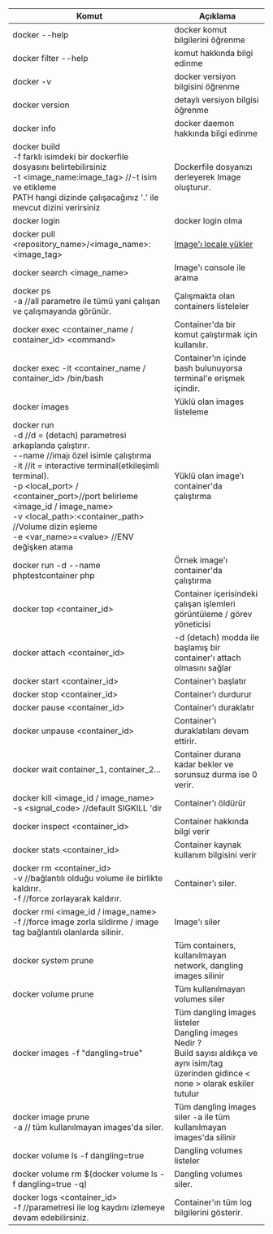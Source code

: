 | Komut                                                                                                                                                                                                                                                                                                                                                                      | Açıklama                                                                                                                                            |
|----------------------------------------------------------------------------------------------------------------------------------------------------------------------------------------------------------------------------------------------------------------------------------------------------------------------------------------------------------------------------|-----------------------------------------------------------------------------------------------------------------------------------------------------|
| docker --help                                                                                                                                                                                                                                                                                                                                                              | docker komut bilgilerini öğrenme                                                                                                                    |
| docker filter --help                                                                                                                                                                                                                                                                                                                                                       | komut hakkında bilgi edinme                                                                                                                         |
| docker -v                                                                                                                                                                                                                                                                                                                                                                  | docker versiyon bilgisini öğrenme                                                                                                                   |
| docker version                                                                                                                                                                                                                                                                                                                                                             | detaylı versiyon bilgisi öğrenme                                                                                                                    |
| docker info                                                                                                                                                                                                                                                                                                                                                                | docker daemon hakkında bilgi edinme                                                                                                                 |
| docker build<br/>-f farklı isimdeki bir dockerfile dosyasını belirtebilirsiniz<br/>-t <image_name:image_tag> //-t isim ve etikleme<br/>PATH hangi dizinde çalışacağınız '.' ile mevcut dizini verirsiniz                                                                                                                                                              | Dockerfile dosyanızı derleyerek Image oluşturur.                                                                                                    |
| docker login                                                                                                                                                                                                                                                                                                                                                               | docker login olma                                                                                                                                   |
| docker pull <repository_name>/<image_name>:<image_tag>                                                                                                                                                                                                                                                                                                                     | [Image'ı locale yükler](https://hub.docker.com/search?q=)                                                                                           |
| docker search <image_name>                                                                                                                                                                                                                                                                                                                                                 | Image'ı console ile arama                                                                                                                           |
| docker ps <br/> -a //all parametre ile tümü yani çalışan ve çalışmayanda görünür.                                                                                                                                                                                                                                                                                          | Çalışmakta olan containers listeleler                                                                                                               |
| docker exec <container_name / container_id> <command\>                                                                                                                                                                                                                                                                                                                     | Container'da bir komut çalıştırmak için kullanılır.                                                                                                  |
| docker exec -it <container_name / container_id> /bin/bash                                                                                                                                                                                                                                                                                                                  | Container'ın içinde bash bulunuyorsa terminal'e erişmek içindir.                                                                                    |
| docker images                                                                                                                                                                                                                                                                                                                                                              | Yüklü olan images listeleme                                                                                                                         |
| docker run <br/> -d //d = (detach) parametresi arkaplanda çalıştırır.<br/>--name //imajı özel isimle çalıştırma<br/>-it //it = interactive terminal(etkileşimli terminal).<br/>-p <local_port> / <container_port>//port belirleme<br /><image_id / image_name><br/>-v <local_path>:<container_path> //Volume dizin eşleme<br/>-e <var_name\>=<value\> //ENV değişken atama | Yüklü olan image'ı container'da çalıştırma                                                                                                          |
| docker run -d --name phptestcontainer php                                                                                                                                                                                                                                                                                                                                  | Örnek image'ı container'da çalıştırma                                                                                                               |
| docker top <container_id>                                                                                                                                                                                                                                                                                                                                                  | Container içerisindeki çalışan işlemleri görüntüleme / görev yöneticisi                                                                             |
| docker attach <container_id>                                                                                                                                                                                                                                                                                                                                               | -d (detach) modda ile başlamış bir container'ı attach olmasını sağlar                                                                               |
| docker start <container_id>                                                                                                                                                                                                                                                                                                                                                | Container'ı başlatır                                                                                                                                |
| docker stop <container_id>                                                                                                                                                                                                                                                                                                                                                 | Container'ı durdurur                                                                                                                                |
| docker pause <container_id>                                                                                                                                                                                                                                                                                                                                                | Container'ı duraklatır                                                                                                                              |
| docker unpause <container_id>                                                                                                                                                                                                                                                                                                                                              | Container'ı duraklatılanı devam ettirir.                                                                                                            |
| docker wait container_1, container_2...                                                                                                                                                                                                                                                                                                                                    | Container durana kadar bekler ve sorunsuz durma ise 0 verir.                                                                                        |
| docker kill <image_id / image_name><br/>-s <signal_code> //default SIGKILL 'dir                                                                                                                                                                                                                                                                                            | Container'ı öldürür                                                                                                                                 |
| docker inspect <container_id>                                                                                                                                                                                                                                                                                                                                              | Container hakkında bilgi verir                                                                                                                      |
| docker stats <container_id>                                                                                                                                                                                                                                                                                                                                                | Container kaynak kullanım bilgisini verir                                                                                                           |
| docker rm <container_id><br/>-v //bağlantılı olduğu volume ile birlikte kaldırır.<br/>-f //force zorlayarak kaldırır.                                                                                                                                                                                                                                                      | Container'ı siler.                                                                                                                                  |
| docker rmi <image_id / image_name><br/>-f //force image zorla sildirme  / image tag bağlantılı olanlarda silinir.                                                                                                                                                                                                                                                          | Image'ı siler                                                                                                                                       |
| docker system prune                                                                                                                                                                                                                                                                                                                                                        | Tüm containers, kullanılmayan network, dangling images silinir                                                                                      |
| docker volume prune                                                                                                                                                                                                                                                                                                                                                        | Tüm kullanılmayan volumes siler                                                                                                                     |
| docker images -f "dangling=true" <br/>                                                                                                                                                                                                                                                                                                                                     | Tüm dangling images listeler <br/>Dangling images Nedir ?<br>Build sayısı aldıkça ve aynı isim/tag üzerinden gidince < none > olarak eskiler tutulur |
| docker image prune <br/> -a // tüm kullanılmayan images'da siler.                                                                                                                                                                                                                                                                                                          | Tüm dangling images siler -a ile tüm kullanılmayan images'da silinir                                                                                |
| docker volume ls -f dangling=true                                                                                                                                                                                                                                                                                                                                          | Dangling volumes listeler                                                                                                                           |
| docker volume rm $(docker volume ls -f dangling=true -q)                                                                                                                                                                                                                                                                                                                   | Dangling volumes siler.                                                                                                                             |
| docker logs <container_id> <br/> -f //parametresi ile log kaydını izlemeye devam edebilirsiniz.                                                                                                                                                                                                                                                                            | Container'ın tüm log bilgilerini gösterir.                                                                                                          |